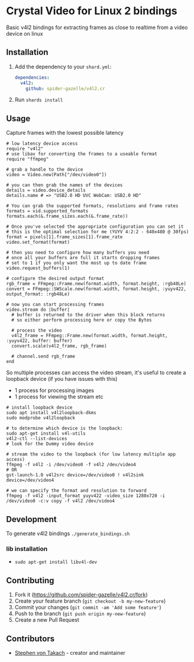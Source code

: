 # Crystal Video for Linux 2 bindings

Basic v4l2 bindings for extracting frames as close to realtime from a video device on linux

## Installation

1. Add the dependency to your `shard.yml`:

   ```yaml
   dependencies:
     v4l2:
       github: spider-gazelle/v4l2.cr
   ```

2. Run `shards install`

## Usage

Capture frames with the lowest possible latency

```crystal
# low latency device access
require "v4l2"
# use libav for converting the frames to a useable format
require "ffmpeg"

# grab a handle to the device
video = Video.new(Path["/dev/video0"])

# you can then grab the names of the devices
details = video.device_details
details.name # => "USB2.0 HD UVC WebCam: USB2.0 HD"

# You can grab the supported formats, resolutions and frame rates
formats = vid.supported_formats
formats.each(&.frame_sizes.each(&.frame_rate))

# Once you've selected the appropriate configuration you can set it
# this is the optimal selection for me (YUYV 4:2:2 - 640x480 @ 30fps)
format = pixels[1].frame_sizes[1].frame_rate
video.set_format(format)

# then you need to configure how many buffers you need
# once all your buffers are full it starts dropping frames
# set to 1 if you only want the most up to date frame
video.request_buffers(1)

# configure the desired output format
rgb_frame = FFmpeg::Frame.new(format.width, format.height, :rgb48Le)
convert = FFmpeg::SWScale.new(format.width, format.height, :yuyv422, output_format: :rgb48Le)

# now you can start processing frames
video.stream do |buffer|
  # buffer is returned to the driver when this block returns
  # so either perform processing here or copy the Bytes

  # process the video
  v4l2_frame = FFmpeg::Frame.new(format.width, format.height, :yuyv422, buffer: buffer)
  convert.scale(v4l2_frame, rgb_frame)

  # channel.send rgb_frame
end
```

So multiple processes can access the video stream, it's useful to create a loopback device (if you have issues with this)

* 1 process for processing images
* 1 process for viewing the stream etc

```shell
# install loopback device
sudo apt install v4l2loopback-dkms
sudo modprobe v4l2loopback

# to determine which device is the loopback:
sudo apt-get install v4l-utils
v4l2-ctl --list-devices
# look for the Dummy video device

# stream the video to the loopback (for low latency multiple app access)
ffmpeg -f v4l2 -i /dev/video0 -f v4l2 /dev/video4
# OR
gst-launch-1.0 v4l2src device=/dev/video0 ! v4l2sink device=/dev/video4

# we can specify the format and resolution to forward
ffmpeg -f v4l2 -input_format yuyv422 -video_size 1280x720 -i /dev/video0 -c:v copy -f v4l2 /dev/video4
```

## Development

To generate v4l2 bindings `./generate_bindings.sh`

### lib installation

* `sudo apt-get install libv4l-dev`

## Contributing

1. Fork it (<https://github.com/spider-gazelle/v4l2.cr/fork>)
2. Create your feature branch (`git checkout -b my-new-feature`)
3. Commit your changes (`git commit -am 'Add some feature'`)
4. Push to the branch (`git push origin my-new-feature`)
5. Create a new Pull Request

## Contributors

* [Stephen von Takach](https://github.com/stakach) - creator and maintainer
